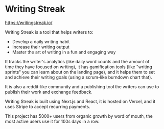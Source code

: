 # Writing Streak

https://writingstreak.io/

Writing Streak is a tool that helps writers to:
- Develop a daily writing habit
- Increase their writing output
- Master the art of writing in a fun and engaging way

It tracks the writer's analytics (like daily word counts and the amount of time they have focused on writing), it has gamification tools (like "writing sprints" you can learn about on the landing page), and it helps them to set and achieve their writing goals (using a scrum-like burndown chart that).

It is also a reddit-like community and a publishing tool the writers can use to publish their work and exchange feedback.

Writing Streak is built using Next.js and React, it is hosted on Vercel, and it uses Stripe to accept recurring payments.

This project has 5000+ users from organic growth by word of mouth, the most active users use it for 100s days in a row.
